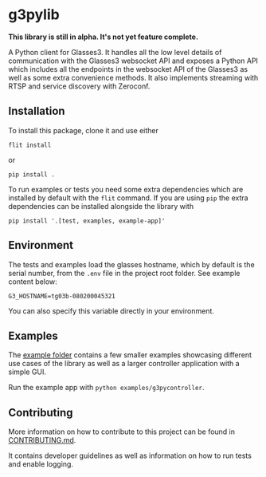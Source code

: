# g3pylib
**This library is still in alpha. It's not yet feature complete.**

A Python client for Glasses3. It handles all the low level details of communication with the Glasses3 websocket API and exposes a Python API which includes all the endpoints in the websocket API of the Glasses3 as well as some extra convenience methods. It also implements streaming with RTSP and service discovery with Zeroconf.

## Installation
To install this package, clone it and use either

`flit install`

or

`pip install .`

To run examples or tests you need some extra dependencies which are installed by default with the `flit` command. If you are using `pip` the extra dependencies can be installed alongside the library with

`pip install '.[test, examples, example-app]'`

## Environment
The tests and examples load the glasses hostname, which by default is the serial number, from the `.env` file in the project root folder.
See example content below:

```
G3_HOSTNAME=tg03b-080200045321
```

You can also specify this variable directly in your environment.

## Examples
The [example folder](examples) contains a few smaller examples showcasing different use cases of the library as well as a larger controller application with a simple GUI.

Run the example app with `python examples/g3pycontroller`.

## Contributing
More information on how to contribute to this project can be found in [CONTRIBUTING.md](CONTRIBUTING.md).

It contains developer guidelines as well as information on how to run tests and enable logging.
